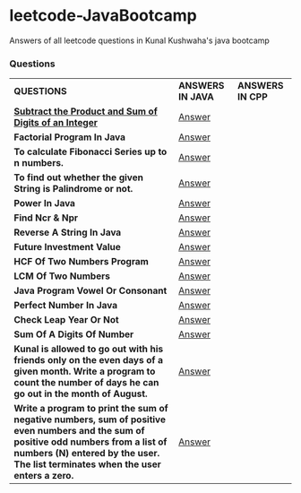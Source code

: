 # leetcode-JavaBootcamp
Answers of all leetcode questions in Kunal Kushwaha's java bootcamp

### Questions
|            |            |           |
| ---------- | ---------- | --------- |
| **QUESTIONS** | **ANSWERS IN JAVA** | **ANSWERS IN CPP** |
| [**Subtract the Product and Sum of Digits of an Integer**](https://leetcode.com/problems/subtract-the-product-and-sum-of-digits-of-an-integer/) | [Answer](Answers/answer0.txt) |
| **Factorial Program In Java** | [Answer](Answers/answer1.txt) | 
|**To calculate Fibonacci Series up to n numbers.** | [Answer](Answers/answer2.txt) |
|**To find out whether the given String is Palindrome or not.** | [Answer](Answers/answer3.txt) |
|**Power In Java** | [Answer](Answers/answer4.txt) |
|**Find Ncr & Npr** | [Answer](Answers/answer5.txt) |
|**Reverse A String In Java** | [Answer](Answers/answer6.txt) |
|**Future Investment Value** | [Answer](Answers/answer7.txt) |
|**HCF Of Two Numbers Program** | [Answer](Answers/answer8-15.txt) |
|**LCM Of Two Numbers** | [Answer](Answers/answer8-15.txt) |
|**Java Program Vowel Or Consonant** | [Answer](Answers/answer8-15.txt) |
|**Perfect Number In Java** | [Answer](Answers/answer8-15.txt) |
|**Check Leap Year Or Not** | [Answer](Answers/answer8-15.txt) |
|**Sum Of A Digits Of Number** | [Answer](Answers/answer8-15.txt) |
|**Kunal is allowed to go out with his friends only on the even days of a given month. Write a program to count the number of days he can go out in the month of August.** | [Answer](Answers/answer8-15.txt) |
|**Write a program to print the sum of negative numbers, sum of positive even numbers and the sum of positive odd numbers from a list of numbers (N) entered by the user. The list terminates when the user enters a zero.** | [Answer](Answers/answer8-15.txt) |




